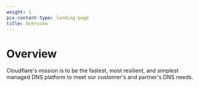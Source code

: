 ```yaml
---
weight: 1
pcx-content-type: landing-page
title: Overview
---
```


# Overview

Cloudflare's mission is to be the fastest, most resilient, and simplest managed DNS platform to meet our customer's and partner's DNS needs.